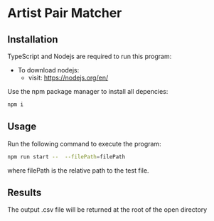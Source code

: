 # Artist Pair Matcher

## Installation
TypeScript and Nodejs are required to run this program:
- To download nodejs: 
    - visit: https://nodejs.org/en/

Use the npm package manager to install all depencies:
```bash
npm i 
```

## Usage
Run the following command to execute the program:
```bash
npm run start --  --filePath=filePath
```
where filePath is the relative path to the test file. 

## Results
The output .csv file will be returned at the root of the open directory